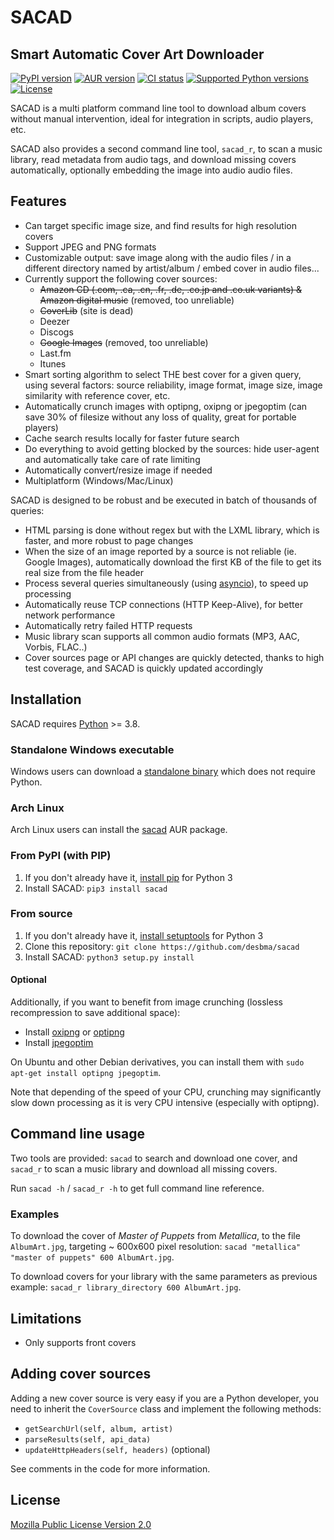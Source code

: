 # SACAD

## Smart Automatic Cover Art Downloader

[![PyPI version](https://img.shields.io/pypi/v/sacad.svg?style=flat)](https://pypi.python.org/pypi/sacad/)
[![AUR version](https://img.shields.io/aur/version/sacad.svg?style=flat)](https://aur.archlinux.org/packages/sacad/)
[![CI status](https://img.shields.io/github/actions/workflow/status/desbma/sacad/ci.yml)](https://github.com/desbma/sacad/actions)
[![Supported Python versions](https://img.shields.io/pypi/pyversions/sacad.svg?style=flat)](https://pypi.python.org/pypi/sacad/)
[![License](https://img.shields.io/github/license/desbma/sacad.svg?style=flat)](https://github.com/desbma/sacad/blob/master/LICENSE)

SACAD is a multi platform command line tool to download album covers without manual intervention, ideal for integration in scripts, audio players, etc.

SACAD also provides a second command line tool, `sacad_r`, to scan a music library, read metadata from audio tags, and download missing covers automatically, optionally embedding the image into audio audio files.

## Features

- Can target specific image size, and find results for high resolution covers
- Support JPEG and PNG formats
- Customizable output: save image along with the audio files / in a different directory named by artist/album / embed cover in audio files...
- Currently support the following cover sources:
  - ~~Amazon CD (.com, .ca, .cn, .fr, .de, .co.jp and .co.uk variants) & Amazon digital music~~ (removed, too unreliable)
  - ~~CoverLib~~ (site is dead)
  - Deezer
  - Discogs
  - ~~Google Images~~ (removed, too unreliable)
  - Last.fm
  - Itunes
- Smart sorting algorithm to select THE best cover for a given query, using several factors: source reliability, image format, image size, image similarity with reference cover, etc.
- Automatically crunch images with optipng, oxipng or jpegoptim (can save 30% of filesize without any loss of quality, great for portable players)
- Cache search results locally for faster future search
- Do everything to avoid getting blocked by the sources: hide user-agent and automatically take care of rate limiting
- Automatically convert/resize image if needed
- Multiplatform (Windows/Mac/Linux)

SACAD is designed to be robust and be executed in batch of thousands of queries:

- HTML parsing is done without regex but with the LXML library, which is faster, and more robust to page changes
- When the size of an image reported by a source is not reliable (ie. Google Images), automatically download the first KB of the file to get its real size from the file header
- Process several queries simultaneously (using [asyncio](https://docs.python.org/3/library/asyncio.html)), to speed up processing
- Automatically reuse TCP connections (HTTP Keep-Alive), for better network performance
- Automatically retry failed HTTP requests
- Music library scan supports all common audio formats (MP3, AAC, Vorbis, FLAC..)
- Cover sources page or API changes are quickly detected, thanks to high test coverage, and SACAD is quickly updated accordingly

## Installation

SACAD requires [Python](https://www.python.org/downloads/) >= 3.8.

### Standalone Windows executable

Windows users can download a [standalone binary](https://github.com/desbma/sacad/releases/latest) which does not require Python.

### Arch Linux

Arch Linux users can install the [sacad](https://aur.archlinux.org/packages/sacad/) AUR package.

### From PyPI (with PIP)

1. If you don't already have it, [install pip](https://pip.pypa.io/en/stable/installing/) for Python 3
2. Install SACAD: `pip3 install sacad`

### From source

1. If you don't already have it, [install setuptools](https://pypi.python.org/pypi/setuptools#installation-instructions) for Python 3
2. Clone this repository: `git clone https://github.com/desbma/sacad`
3. Install SACAD: `python3 setup.py install`

#### Optional

Additionally, if you want to benefit from image crunching (lossless recompression to save additional space):

- Install [oxipng](https://github.com/shssoichiro/oxipng) or [optipng](http://optipng.sourceforge.net/)
- Install [jpegoptim](http://freecode.com/projects/jpegoptim)

On Ubuntu and other Debian derivatives, you can install them with `sudo apt-get install optipng jpegoptim`.

Note that depending of the speed of your CPU, crunching may significantly slow down processing as it is very CPU intensive (especially with optipng).

## Command line usage

Two tools are provided: `sacad` to search and download one cover, and `sacad_r` to scan a music library and download all missing covers.

Run `sacad -h` / `sacad_r -h` to get full command line reference.

### Examples

To download the cover of _Master of Puppets_ from _Metallica_, to the file `AlbumArt.jpg`, targeting ~ 600x600 pixel resolution: `sacad "metallica" "master of puppets" 600 AlbumArt.jpg`.

To download covers for your library with the same parameters as previous example: `sacad_r library_directory 600 AlbumArt.jpg`.

## Limitations

- Only supports front covers

## Adding cover sources

Adding a new cover source is very easy if you are a Python developer, you need to inherit the `CoverSource` class and implement the following methods:

- `getSearchUrl(self, album, artist)`
- `parseResults(self, api_data)`
- `updateHttpHeaders(self, headers)` (optional)

See comments in the code for more information.

## License

[Mozilla Public License Version 2.0](https://www.mozilla.org/MPL/2.0/)
